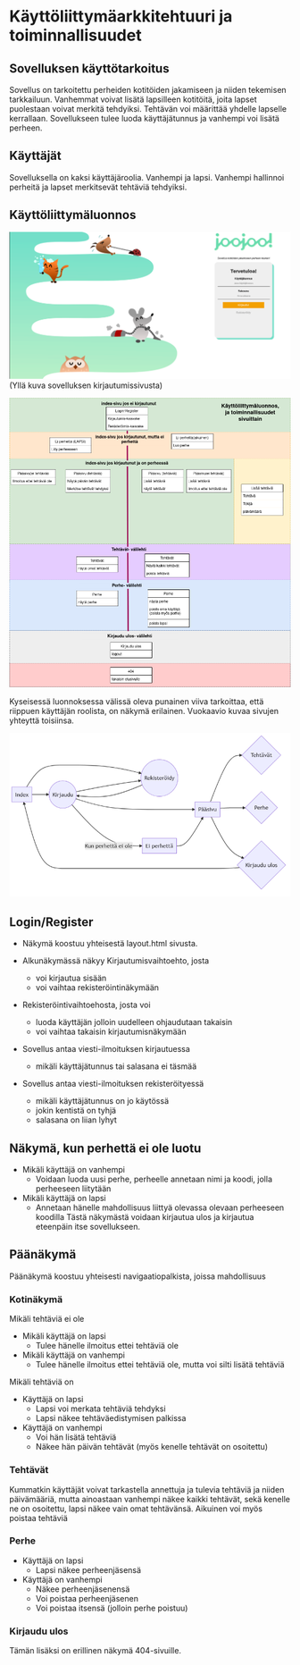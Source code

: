 # Käyttöliittymäarkkitehtuuri ja toiminnallisuudet

## Sovelluksen käyttötarkoitus

Sovellus on tarkoitettu perheiden kotitöiden jakamiseen ja niiden tekemisen tarkkailuun. Vanhemmat voivat lisätä lapsilleen kotitöitä, 
joita lapset puolestaan voivat merkitä tehdyiksi. Tehtävän voi määrittää yhdelle lapselle kerrallaan. Sovellukseen tulee luoda käyttäjätunnus
ja vanhempi voi lisätä perheen.

## Käyttäjät
Sovelluksella on kaksi käyttäjäroolia. Vanhempi ja lapsi. Vanhempi hallinnoi perheitä ja lapset merkitsevät tehtäviä tehdyiksi.

## Käyttöliittymäluonnos
![ruudunkaappaus kirjautumissivusta](https://raw.githubusercontent.com/nothros/TodoApp-for-families/main/dokumentaatio/loginpagescreenshot.png)
(Yllä kuva sovelluksen kirjautumissivusta) <br />


<img src ="https://raw.githubusercontent.com/nothros/ToDoApp-for-families/main/dokumentaatio/pagesplan2.png" width="750">

Kyseisessä luonnoksessa välissä oleva punainen viiva tarkoittaa, että riippuen käyttäjän roolista, on näkymä erilainen. Vuokaavio kuvaa sivujen yhteyttä toisiinsa.


<img src ="https://raw.githubusercontent.com/nothros/ToDoApp-for-families/main/dokumentaatio/flow.png">


## Login/Register

- Näkymä koostuu yhteisestä layout.html sivusta.
- Alkunäkymässä näkyy Kirjautumisvaihtoehto, josta
	- voi kirjautua sisään
	- voi vaihtaa rekisteröintinäkymään
- Rekisteröintivaihtoehosta, josta voi
	- luoda käyttäjän jolloin uudelleen ohjaudutaan takaisin
	- voi vaihtaa takaisin kirjautumisnäkymään

- Sovellus antaa viesti-ilmoituksen kirjautuessa
	- mikäli käyttäjätunnus tai salasana ei täsmää
- Sovellus antaa viesti-ilmoituksen rekisteröityessä
	- mikäli käyttäjätunnus on jo käytössä
	- jokin kentistä on tyhjä
	- salasana on liian lyhyt

## Näkymä, kun perhettä ei ole luotu

- Mikäli käyttäjä on vanhempi
	- Voidaan luoda uusi perhe, perheelle annetaan nimi ja koodi, jolla perheeseen liitytään
- Mikäli käyttäjä on lapsi
	- Annetaan hänelle mahdollisuus liittyä olevassa olevaan perheeseen koodilla
Tästä näkymästä voidaan kirjautua ulos ja kirjautua eteenpäin itse sovellukseen.

## Päänäkymä

Päänäkymä koostuu yhteisesti navigaatiopalkista, joissa mahdollisuus

### Kotinäkymä

Mikäli tehtäviä ei ole
- Mikäli käyttäjä on lapsi
	- Tulee hänelle ilmoitus ettei tehtäviä ole
- Mikäli käyttäjä on vanhempi 
	- Tulee hänelle ilmoitus ettei tehtäviä ole, mutta voi silti lisätä tehtäviä
	
Mikäli tehtäviä on
- Käyttäjä on lapsi
	- Lapsi voi merkata tehtäviä tehdyksi
	- Lapsi näkee tehtäväedistymisen palkissa
- Käyttäjä on vanhempi
	- Voi hän lisätä tehtäviä
	- Näkee hän päivän tehtävät (myös kenelle tehtävät on osoitettu)


### Tehtävät

Kummatkin käyttäjät voivat tarkastella annettuja ja tulevia tehtäviä ja niiden päivämääriä, mutta ainoastaan vanhempi näkee kaikki tehtävät, sekä kenelle ne on osoitettu, lapsi näkee vain omat tehtävänsä.
Aikuinen voi myös poistaa tehtäviä

### Perhe

- Käyttäjä on lapsi
	- Lapsi näkee perheenjäsensä
- Käyttäjä on vanhempi
	- Näkee perheenjäsenensä
	- Voi poistaa perheenjäsenen
	- Voi poistaa itsensä (jolloin perhe poistuu)


### Kirjaudu ulos

Tämän lisäksi on erillinen näkymä 404-sivuille.

